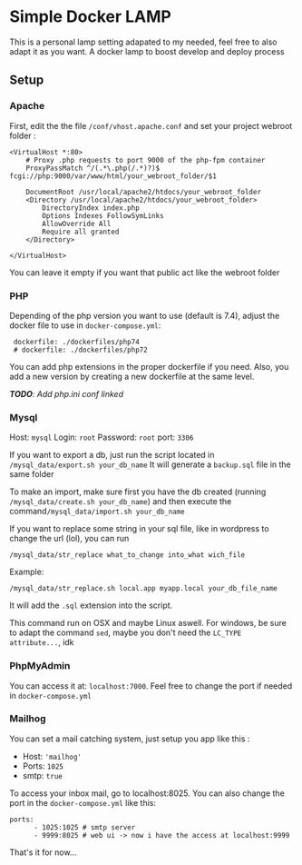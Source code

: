 # Simple Docker LAMP

This is a personal lamp setting adapated to my needed, feel free to also adapt it as you want. 
A docker lamp to boost develop and deploy process

## Setup

### Apache

First, edit the the file `/conf/vhost.apache.conf` and set your project webroot folder :
````
<VirtualHost *:80>
    # Proxy .php requests to port 9000 of the php-fpm container
    ProxyPassMatch ^/(.*\.php(/.*)?)$ fcgi://php:9000/var/www/html/your_webroot_folder/$1

    DocumentRoot /usr/local/apache2/htdocs/your_webroot_folder
    <Directory /usr/local/apache2/htdocs/your_webroot_folder>
        DirectoryIndex index.php
        Options Indexes FollowSymLinks
        AllowOverride All
        Require all granted
    </Directory>
    
</VirtualHost>
````

You can leave it empty if you want that public act like the webroot folder

### PHP

Depending of the php version you want to use (default is 7.4), adjust the docker file to use in `docker-compose.yml`:
```
 dockerfile: ./dockerfiles/php74
 # dockerfile: ./dockerfiles/php72
```
 You can add php extensions in the proper dockerfile if you need. Also, you add a new version by creating a new dockerfile at the same level.

***TODO**: Add php.ini conf linked*

### Mysql

Host: `mysql`
Login: `root`
Password: `root`
port: `3306`

If you want to export a db, just run the script located in `/mysql_data/export.sh your_db_name`
It will generate a `backup.sql` file in the same folder

To make an import, make sure first you have the db created (running `/mysql_data/create.sh your_db_name`) and then execute the command`/mysql_data/import.sh your_db_name`

If you want to replace some string in your sql file, like in wordpress to change the url (lol), you can run 
```
/mysql_data/str_replace what_to_change into_what wich_file
```
Example: 
```
/mysql_data/str_replace.sh local.app myapp.local your_db_file_name
```

It will add the `.sql` extension into the script.

This command run on OSX and maybe Linux aswell. For windows, be sure to adapt the command `sed`, maybe you don't need the `LC_TYPE attribute...`, idk

### PhpMyAdmin

You can access it at: `localhost:7000`. Feel free to change the port if needed in `docker-compose.yml`

### Mailhog

You can set a mail catching system, just setup you app like this : 

 - Host: `'mailhog'`
 - Ports: `1025`
 - smtp: `true`

To access your inbox mail, go to localhost:8025. You can also change the port in the `docker-compose.yml`  like this: 
```
ports:
      - 1025:1025 # smtp server
      - 9999:8025 # web ui -> now i have the access at localhost:9999
``` 


That's it for now...